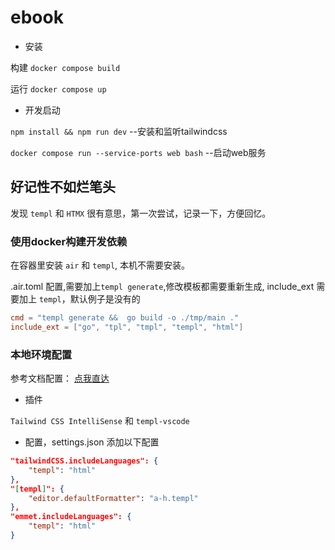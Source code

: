 # ebook

- 安装

构建 `docker compose build`


运行 `docker compose up`

- 开发启动

`npm install && npm run dev`  --安装和监听tailwindcss

`docker compose run --service-ports web bash` --启动web服务


## 好记性不如烂笔头

发现 `templ` 和 `HTMX` 很有意思，第一次尝试，记录一下，方便回忆。

### 使用docker构建开发依赖

在容器里安装 `air` 和 `templ`, 本机不需要安装。

.air.toml 配置,需要加上`templ generate`,修改模板都需要重新生成,
include_ext 需要加上 `templ`，默认例子是没有的

```toml
cmd = "templ generate &&  go build -o ./tmp/main ."
include_ext = ["go", "tpl", "tmpl", "templ", "html"]
```

### 本地环境配置

参考文档配置：
[点我直达](https://templ.guide/commands-and-tools/ide-support/#visual-studio-code)

- 插件

`Tailwind CSS IntelliSense` 和 `templ-vscode`

- 配置，settings.json 添加以下配置

```json
"tailwindCSS.includeLanguages": {
    "templ": "html"
},
"[templ]": {
    "editor.defaultFormatter": "a-h.templ"
},
"emmet.includeLanguages": {
    "templ": "html"
}
```

